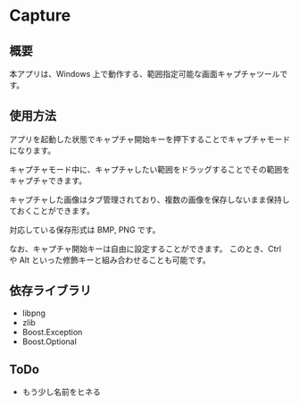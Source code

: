 # Capture

## 概要

本アプリは、Windows 上で動作する、範囲指定可能な画面キャプチャツールです。


## 使用方法

アプリを起動した状態でキャプチャ開始キーを押下することでキャプチャモードになります。

キャプチャモード中に、キャプチャしたい範囲をドラッグすることでその範囲をキャプチャできます。

キャプチャした画像はタブ管理されており、複数の画像を保存しないまま保持しておくことができます。

対応している保存形式は BMP, PNG です。

なお、キャプチャ開始キーは自由に設定することができます。
このとき、Ctrl や Alt といった修飾キーと組み合わせることも可能です。


## 依存ライブラリ

* libpng
* zlib
* Boost.Exception
* Boost.Optional


## ToDo

* もう少し名前をヒネる
